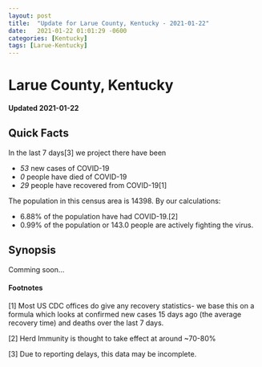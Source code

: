 ```yaml
---
layout: post
title:  "Update for Larue County, Kentucky - 2021-01-22"
date:   2021-01-22 01:01:29 -0600
categories: [Kentucky]
tags: [Larue-Kentucky]
---
```


# Larue County, Kentucky
#### Updated 2021-01-22

## Quick Facts

In the last 7 days[3] we project there have been
- *53* new cases of COVID-19
- *0* people have died of COVID-19
- *29* people have recovered from COVID-19[1]

The population in this census area is 14398. By our calculations:
- 6.88% of the population have had COVID-19.[2]
- 0.99% of the population or 143.0 people are actively fighting the virus.

## Synopsis

Comming soon...


#### Footnotes

[1] Most US CDC offices do give any recovery statistics- we base this on a formula which looks at confirmed new cases
15 days ago (the average recovery time) and deaths over the last 7 days.

[2] Herd Immunity is thought to take effect at around ~70-80%

[3] Due to reporting delays, this data may be incomplete.
 
    